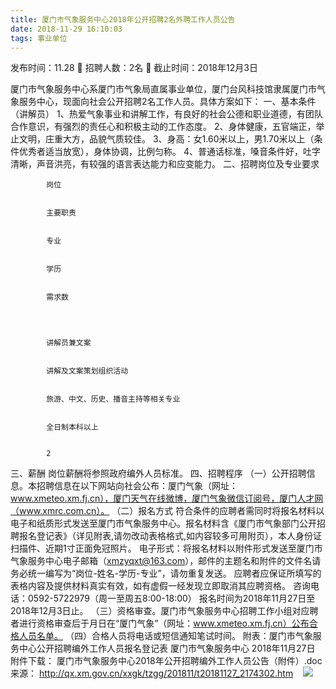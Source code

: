 ```yaml
---
title: 厦门市气象服务中心2018年公开招聘2名外聘工作人员公告
date: 2018-11-29 16:10:03
tags: 事业单位
---
```

发布时间：11.28   🌟   招聘人数：2名   🌈   截止时间：2018年12月3日
<!-- more -->

厦门市气象服务中心系厦门市气象局直属事业单位，厦门台风科技馆隶属厦门市气象服务中心，现面向社会公开招聘2名工作人员。具体方案如下：
一、基本条件（讲解员）
1、热爱气象事业和讲解工作，有良好的社会公德和职业道德，有团队合作意识，有强烈的责任心和积极主动的工作态度。
2、身体健康，五官端正，举止文明，庄重大方，品貌气质较佳。
3、身高：女1.60米以上，男1.70米以上（条件优秀者适当放宽），身体协调，比例匀称。
4、普通话标准，嗓音条件好，吐字清晰，声音洪亮，有较强的语言表达能力和应变能力。
二、招聘岗位及专业要求


    
        
            
            岗位
            
            
            主要职责
            
            
            专业
            
            
            学历
            
            
            需求数
            
        
        
            
            讲解员兼文案
            
            
            讲解及文案策划组织活动
            
            
            旅游、中文、历史、播音主持等相关专业
            
            
            全日制本科以上
            
            
            2
            
        
    


三、薪酬
岗位薪酬将参照政府编外人员标准。
四、招聘程序
（一）公开招聘信息。本招聘信息在以下网站向社会公布：厦门气象（网址：www.xmeteo.xm.fj.cn），厦门天气在线微博，厦门气象微信订阅号，厦门人才网（www.xmrc.com.cn）。
（二）报名方式
符合条件的应聘者需同时将报名材料以电子和纸质形式发送至厦门市气象服务中心。报名材料含《厦门市气象部门公开招聘报名登记表》（详见附表,请勿改动表格格式,如内容较多可用附页），本人身份证扫描件、近期1寸正面免冠照片。
电子形式：将报名材料以附件形式发送至厦门市气象服务中心电子邮箱（xmzyqxt@163.com），邮件的主题名和附件的文件名请务必统一编写为“岗位-姓名-学历-专业”，请勿重复发送。
应聘者应保证所填写的表格内容及提供材料真实有效，如有虚假一经发现立即取消其应聘资格。
咨询电话：0592-5722979（周一至周五8:00-18:00）
报名时间为2018年11月27日至2018年12月3日止。
（三）资格审查。厦门市气象服务中心招聘工作小组对应聘者进行资格审查后于月日在“厦门气象”（网址：www.xmeteo.xm.fj.cn）公布合格人员名单。
（四）合格人员将电话或短信通知笔试时间。
附表：厦门市气象服务中心公开招聘编外工作人员报名登记表
厦门市气象服务中心
2018年11月27日
附件下载：
厦门市气象服务中心2018年公开招聘编外工作人员公告（附件）.doc
来源：
http://qx.xm.gov.cn/xxgk/tzgg/201811/t20181127_2174302.htm
 
 ![](https://cdn.weiweiblog.cn/20181015134814.png)